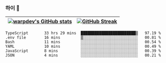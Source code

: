 
### 하이 👋
[![warpdev's GitHub stats](https://github-readme-stats.vercel.app/api?username=warpdev&show_icons=true&theme=vue-dark)](#) |[![GitHub Streak](https://github-readme-streak-stats.herokuapp.com/?user=warpdev&theme=dark)](#)
--- | --- |
<!--START_SECTION:waka-->

```text
TypeScript       33 hrs 29 mins  ████████████████████████▒   97.19 %
.env file        16 mins         ▒░░░░░░░░░░░░░░░░░░░░░░░░   00.81 %
Bash             11 mins         ░░░░░░░░░░░░░░░░░░░░░░░░░   00.54 %
YAML             10 mins         ░░░░░░░░░░░░░░░░░░░░░░░░░   00.49 %
JavaScript       8 mins          ░░░░░░░░░░░░░░░░░░░░░░░░░   00.39 %
JSON             4 mins          ░░░░░░░░░░░░░░░░░░░░░░░░░   00.21 %
```

<!--END_SECTION:waka-->

<!--
**warpdev/warpdev** is a ✨ _special_ ✨ repository because its `README.md` (this file) appears on your GitHub profile.

Here are some ideas to get you started:

- 🔭 I’m currently working on ...
- 🌱 I’m currently learning ...
- 👯 I’m looking to collaborate on ...
- 🤔 I’m looking for help with ...
- 💬 Ask me about ...
- 📫 How to reach me: ...
- 😄 Pronouns: ...
- ⚡ Fun fact: ...
-->
